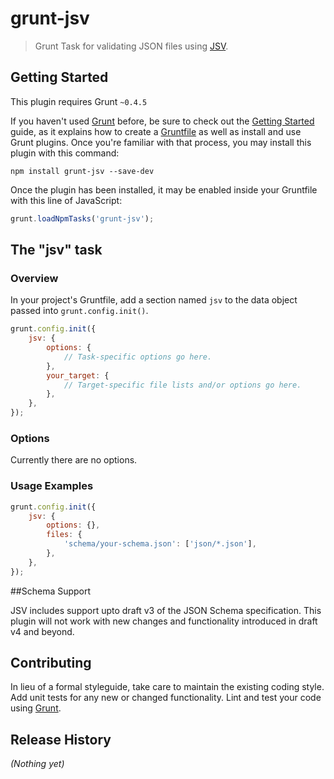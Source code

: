 # grunt-jsv

> Grunt Task for validating JSON files using [JSV](https://github.com/garycourt/JSV/).

## Getting Started
This plugin requires Grunt `~0.4.5`

If you haven't used [Grunt](http://gruntjs.com/) before, be sure to check out the [Getting Started](http://gruntjs.com/getting-started) guide, as it explains how to create a [Gruntfile](http://gruntjs.com/sample-gruntfile) as well as install and use Grunt plugins. Once you're familiar with that process, you may install this plugin with this command:

```shell
npm install grunt-jsv --save-dev
```

Once the plugin has been installed, it may be enabled inside your Gruntfile with this line of JavaScript:

```js
grunt.loadNpmTasks('grunt-jsv');
```

## The "jsv" task

### Overview
In your project's Gruntfile, add a section named `jsv` to the data object passed into `grunt.config.init()`.

```js
grunt.config.init({
    jsv: {
        options: {
            // Task-specific options go here.
        },
        your_target: {
            // Target-specific file lists and/or options go here.
        },
    },
});
```

### Options

Currently there are no options.

### Usage Examples

```js
grunt.config.init({
    jsv: {
        options: {},
        files: {
            'schema/your-schema.json': ['json/*.json'],
        },
    },
});
```

##Schema Support

JSV includes support upto draft v3 of the JSON Schema specification. This plugin will not work with new changes and functionality introduced in draft v4 and beyond.

## Contributing
In lieu of a formal styleguide, take care to maintain the existing coding style. Add unit tests for any new or changed functionality. Lint and test your code using [Grunt](http://gruntjs.com/).

## Release History
_(Nothing yet)_
